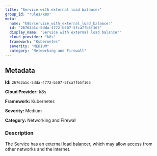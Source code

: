 ```yaml
---
title: "Service with external load balancer"
group_id: "rules/k8s"
meta:
  name: "k8s/service_with_external_load_balancer"
  id: "26763a1c-5dda-4772-b507-5fca7fb5f165"
  display_name: "Service with external load balancer"
  cloud_provider: "k8s"
  framework: "Kubernetes"
  severity: "MEDIUM"
  category: "Networking and Firewall"
---
```

## Metadata

**Id:** `26763a1c-5dda-4772-b507-5fca7fb5f165`

**Cloud Provider:** k8s

**Framework:** Kubernetes

**Severity:** Medium

**Category:** Networking and Firewall

### Description

 The Service has an external load balancer, which may allow access from other networks and the internet.
